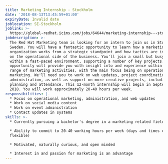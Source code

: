 ```yaml
---
title: Marketing Internship - Stockholm
date: '2018-08-13T13:45:59+01:00'
expiryDate: Invalid date
joblocation: SE-Stockholm
joblink: >-
  https://global-redhat.icims.com/jobs/64644/marketing-internship---stockholm/job?hub=7
jobdescription: >-
  The Red Hat Marketing team is looking for an intern to join us in Stockholm,
  Sweden. You will have a fantastic opportunity to learn how a marketing
  organization works from a strategic standpoint and how tactics are implemented
  on the operational side of the business. You'll join a small but busy team
  within a fast-paced environment, supporting a number of key projects. This
  opportunity will provide you with insight into and experience within a wide
  range of marketing activities, with the main focus being on operational
  marketing. We'll need you to work on web updates, project coordination and
  administration, as well as support on more creative projects, including event
  planning and attendance. This 12-month internship will begin in September
  2018. You will work approximately 20-40 hours per week.
responsibilities: |-
  * Focus on operational marketing, administration, and web updates
  * Work on social media content
  * Work on event administration
  * Contact updates in systems
skills: >-
  * Currently pursuing a bachelor's degree in a marketing related field

  * Ability to commit to 20-40 working hours per week (days and times can be
  flexible)

  * Motivated, naturally curious, and open minded

  * Interest in and passion for marketing is an advantage
---
```


